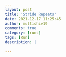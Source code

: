 ```yaml
---
layout: post
title: 'Stride Repeats'
date: 2021-12-17 11:25:45
author: multishiv19
comments: true
category: [runs]
tags: [Run]
description: |
    
---
```





<div width='100%' class='strava-embed-placeholder' data-embed-type='activity' data-embed-id='6396284998'></div>
<script src='https://strava-embeds.com/embed.js'></script>
